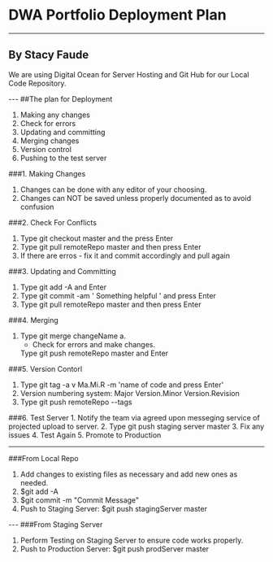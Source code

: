 # DWA Portfolio Deployment Plan
---
## By Stacy Faude
<p>We are using Digital Ocean for Server Hosting and Git Hub for our Local Code Repository.</p>
---
##The plan for Deployment
<ol>
<li>Making any changes</li>
<li>Check for errors</li>
<li>Updating and committing</li>
<li>Merging changes</li>
<li>Version control</li>
<li>Pushing to the test server</li>
</ol>

###1. Making Changes
<ol>
<li>Changes can be done with any editor of your choosing.</li>
<li>Changes can NOT be saved unless properly documented as to avoid confusion</li>
</ol>
###2. Check For Conflicts
<ol>
<li>Type git checkout master and the press Enter</li>
<li>Type git pull remoteRepo master and then press Enter</li>
<li>If there are erros - fix it and commit accordingly and pull again</li>
</li>
</ol>
###3. Updating and Committing
<ol>
<li>Type git add -A and Enter</li>
<li>Type git commit -am ' Something helpful ' and press Enter</li>
<li>Type git pull remoteRepo master and then press Enter</li>
</ol>
###4. Merging
<ol>
<li>Type git merge changeName a.
 <ul><li>Check for errors and make changes.</li></ul>
</li>Type git push remoteRepo master and Enter</li>
</ol>
###5. Version Contorl
<ol>
<li>Type git tag -a v Ma.Mi.R -m 'name of code and press Enter'</li>
<li>Version numbering system: Major Version.Minor Version.Revision</li>
<li>Type git push remoteRepo --tags</li>
</ol>
###6. Test Server
1. Notify the team via agreed upon messeging service of projected upload to server.
2. Type git push staging server master
3. Fix any issues
4. Test Again
5. Promote to Production


---
###From Local Repo
<ol>
<li>Add changes to existing files as necessary and add new ones as needed.</li>
<li>$git add -A</li>
<li>$git commit -m "Commit Message"</li>
<li>Push to Staging Server: $git push stagingServer master</li>
</ol>
---
###From Staging Server
<ol>
<li>Perform Testing on Staging Server to ensure code works properly.</li>
<li>Push to Production Server: $git push prodServer master</li>
</ol>
